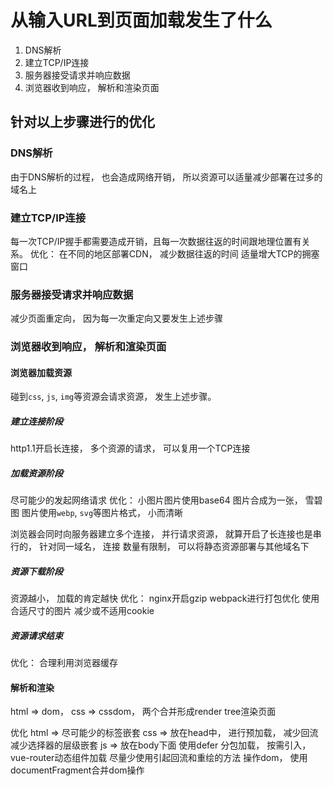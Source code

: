# 从输入URL到页面加载发生了什么

1. DNS解析
2. 建立TCP/IP连接
3. 服务器接受请求并响应数据
4. 浏览器收到响应， 解析和渲染页面

## 针对以上步骤进行的优化

### DNS解析
由于DNS解析的过程， 也会造成网络开销， 所以资源可以适量减少部署在过多的域名上

### 建立TCP/IP连接
每一次TCP/IP握手都需要造成开销，且每一次数据往返的时间跟地理位置有关系。
优化： 在不同的地区部署CDN， 减少数据往返的时间
      适量增大TCP的拥塞窗口

### 服务器接受请求并响应数据
减少页面重定向， 因为每一次重定向又要发生上述步骤

### 浏览器收到响应， 解析和渲染页面

#### 浏览器加载资源

碰到`css`, `js`, `img`等资源会请求资源， 发生上述步骤。

##### 建立连接阶段
http1.1开启长连接， 多个资源的请求， 可以复用一个TCP连接

##### 加载资源阶段
尽可能少的发起网络请求
优化： 小图片图片使用base64
      图片合成为一张， 雪碧图
      图片使用`webp`, `svg`等图片格式， 小而清晰

浏览器会同时向服务器建立多个连接， 并行请求资源， 就算开启了长连接也是串行的， 针对同一域名， 连接
数量有限制， 可以将静态资源部署与其他域名下

##### 资源下载阶段
资源越小， 加载的肯定越快
优化： nginx开启gzip
      webpack进行打包优化
      使用合适尺寸的图片
      减少或不适用cookie

##### 资源请求结束
优化： 合理利用浏览器缓存

#### 解析和渲染

html => dom， css => cssdom， 两个合并形成render tree渲染页面

优化 html => 尽可能少的标签嵌套
    css  => 放在head中， 进行预加载， 减少回流
            减少选择器的层级嵌套
    js   => 放在body下面
            使用defer
            分包加载， 按需引入， vue-router动态组件加载
            尽量少使用引起回流和重绘的方法
            操作dom， 使用documentFragment合并dom操作
